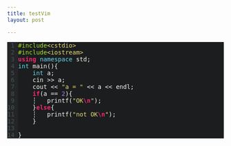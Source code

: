 ```yaml
---
title: testVim
layout: post

---
```


<style type="text/css">
pre { white-space: pre-wrap; font-family: monospace; color: #f8f8f2; background-color: #1b1d1e; }
* { font-size: 1em; }
.String { color: #e6db74; }
.Number { color: #ae81ff; }
.Type { color: #66d9ef; }
.Conceal { color: #e0eee0; }
.Conditional { color: #f92672; font-weight: bold; }
.Statement { color: #f92672; font-weight: bold; }
.LineNr { color: #465457; background-color: #232526; padding-bottom: 1px; }
.PreProc { color: #a6e22e; }
.Structure { color: #66d9ef; }
.SpecialChar { color: #f92672; font-weight: bold; }
</style>
<div style: background = "black">
<pre id='vimCodeElement'>
<span id="L1" class="LineNr"> 1 </span><span class="PreProc">#include</span><span class="String">&lt;cstdio&gt;</span>
<span id="L2" class="LineNr"> 2 </span><span class="PreProc">#include</span><span class="String">&lt;iostream&gt;</span>
<span id="L3" class="LineNr"> 3 </span><span class="Statement">using</span> <span class="Structure">namespace</span> std;
<span id="L4" class="LineNr"> 4 </span><span class="Type">int</span> main(){
<span id="L5" class="LineNr"> 5 </span>    <span class="Type">int</span> a;
<span id="L6" class="LineNr"> 6 </span>    cin &gt;&gt; a;
<span id="L7" class="LineNr"> 7 </span>    cout &lt;&lt; <span class="String">&quot;a = &quot;</span> &lt;&lt; a &lt;&lt; endl;
<span id="L8" class="LineNr"> 8 </span>    <span class="Conditional">if</span>(a == <span class="Number">2</span>){
<span id="L9" class="LineNr"> 9 </span>    <span class="Conceal">┆</span>   printf(<span class="String">&quot;OK</span><span class="SpecialChar">\n</span><span class="String">&quot;</span>);
<span id="L10" class="LineNr">10 </span>    }<span class="Conditional">else</span>{
<span id="L11" class="LineNr">11 </span>    <span class="Conceal">┆</span>   printf(<span class="String">&quot;not OK</span><span class="SpecialChar">\n</span><span class="String">&quot;</span>);
<span id="L12" class="LineNr">12 </span>    }
<span id="L13" class="LineNr">13 </span>
<span id="L14" class="LineNr">14 </span>}
</pre>
</div>
